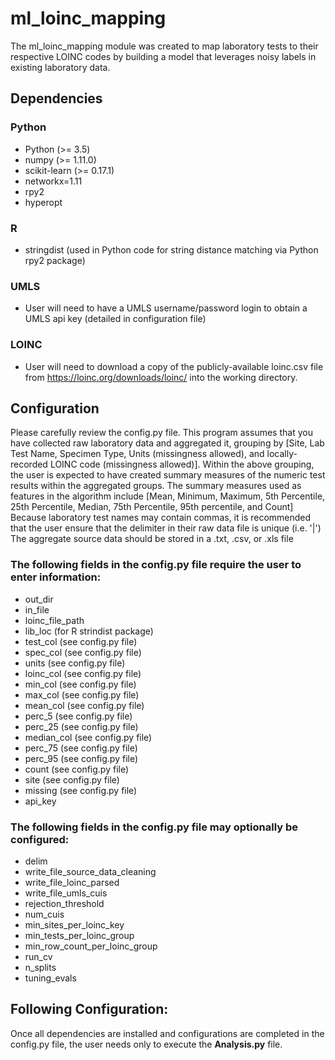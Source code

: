 # ml_loinc_mapping

The ml_loinc_mapping module was created to map laboratory tests to their respective LOINC codes by building a model that leverages noisy labels in existing laboratory data.

## Dependencies
### Python
- Python (>= 3.5)
- numpy (>= 1.11.0)
- scikit-learn (>= 0.17.1)
- networkx=1.11
- rpy2
- hyperopt

### R 
- stringdist (used in Python code for string distance matching via Python rpy2 package)

### UMLS
- User will need to have a UMLS username/password login to obtain a UMLS api key (detailed in configuration file)

### LOINC
- User will need to download a copy of the publicly-available loinc.csv file from https://loinc.org/downloads/loinc/ into the working directory.

## Configuration
Please carefully review the config.py file. 
This program assumes that you have collected raw laboratory data and aggregated it, grouping by [Site, Lab Test Name, Specimen Type, Units (missingness allowed), and locally-recorded LOINC code (missingness allowed)].
Within the above grouping, the user is expected to have created summary measures of the numeric test results within the aggregated groups. The summary measures used as features in the algorithm include [Mean, Minimum, Maximum, 5th Percentile, 25th Percentile, Median, 75th Percentile, 95th percentile, and Count]
Because laboratory test names may contain commas, it is recommended that the user ensure that the delimiter in their raw data file is unique (i.e. '|') 
The aggregate source data should be stored in a .txt, .csv, or .xls file
### The following fields in the config.py file require the user to enter information:
- out_dir
- in_file
- loinc_file_path
- lib_loc (for R strindist package)
- test_col (see config.py file)
- spec_col (see config.py file)
- units (see config.py file)
- loinc_col (see config.py file)
- min_col (see config.py file)
- max_col (see config.py file)
- mean_col (see config.py file)
- perc_5 (see config.py file)
- perc_25 (see config.py file)
- median_col (see config.py file)
- perc_75 (see config.py file)
- perc_95 (see config.py file)
- count (see config.py file)
- site (see config.py file)
- missing (see config.py file)
- api_key

### The following fields in the config.py file may optionally be configured:
- delim
- write_file_source_data_cleaning
- write_file_loinc_parsed
- write_file_umls_cuis
- rejection_threshold
- num_cuis
- min_sites_per_loinc_key
- min_tests_per_loinc_group
- min_row_count_per_loinc_group
- run_cv
- n_splits
- tuning_evals


## Following Configuration:
Once all dependencies are installed and configurations are completed in the config.py file, the user needs only to execute the **Analysis.py** file.
